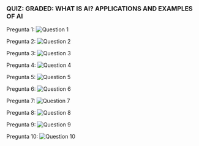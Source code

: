 ### **QUIZ: GRADED: WHAT IS AI? APPLICATIONS AND EXAMPLES OF AI**

Pregunta 1:
![Question 1](/home/ntamurejocolorado/Projects/Coursera/Introduction-to-AI/Week_3/images/q1.png)

Pregunta 2:
![Question 2](/home/ntamurejocolorado/Projects/Coursera/Introduction-to-AI/Week_3/images/q2.png)

Pregunta 3:
![Question 3](/home/ntamurejocolorado/Projects/Coursera/Introduction-to-AI/Week_3/images/q3.png)

Pregunta 4:
![Question 4](/home/ntamurejocolorado/Projects/Coursera/Introduction-to-AI/Week_3/images/q4.png)

Pregunta 5:
![Question 5](/home/ntamurejocolorado/Projects/Coursera/Introduction-to-AI/Week_3/images/q5.png)

Pregunta 6:
![Question 6](/home/ntamurejocolorado/Projects/Coursera/Introduction-to-AI/Week_3/images/q6.png)

Pregunta 7:
![Question 7](/home/ntamurejocolorado/Projects/Coursera/Introduction-to-AI/Week_3/images/q7.png)

Pregunta 8:
![Question 8](/home/ntamurejocolorado/Projects/Coursera/Introduction-to-AI/Week_3/images/q8.png)

Pregunta 9:
![Question 9](/home/ntamurejocolorado/Projects/Coursera/Introduction-to-AI/Week_3/images/q9.png)

Pregunta 10:
![Question 10](/home/ntamurejocolorado/Projects/Coursera/Introduction-to-AI/Week_3/images/q10.png)
